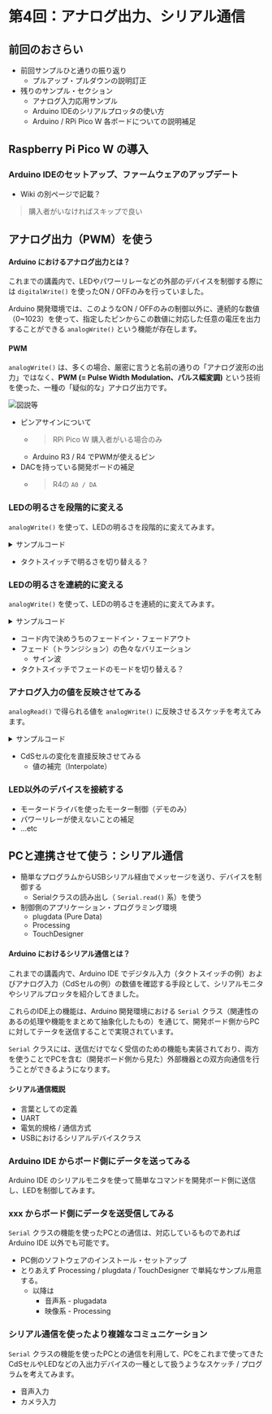 # 第4回：アナログ出力、シリアル通信

## 前回のおさらい

- 前回サンプルひと通りの振り返り
  - プルアップ・プルダウンの説明訂正
- 残りのサンプル・セクション
  - アナログ入力応用サンプル
  - Arduino IDEのシリアルプロッタの使い方
  - Arduino / RPi Pico W 各ボードについての説明補足

## Raspberry Pi Pico W の導入

### Arduino IDEのセットアップ、ファームウェアのアップデート

- Wiki の別ページで記載？

> 購入者がいなければスキップで良い

## アナログ出力（PWM）を使う

#### Arduino におけるアナログ出力とは？

これまでの講義内で、LEDやパワーリレーなどの外部のデバイスを制御する際には ```digitalWrite()``` を使ったON / OFFのみを行っていました。

Arduino 開発環境では、このようなON / OFFのみの制御以外に、連続的な数値（0~1023）を使って、指定したピンからこの数値に対応した任意の電圧を出力することができる ```analogWrite()``` という機能が存在します。

#### PWM

```analogWrite()``` は、多くの場合、厳密に言うと名前の通りの「アナログ波形の出力」ではなく、**PWM (= Pulse Width Modulation、パルス幅変調)** という技術を使った、一種の「疑似的な」アナログ出力です。

![図説等]()

- ピンアサインについて
  - > RPi Pico W 購入者がいる場合のみ
  - Arduino R3 / R4 でPWMが使えるピン
- DACを持っている開発ボードの補足
  - > R4の ```A0 / DA```

### LEDの明るさを段階的に変える

```analogWrite()``` を使って、LEDの明るさを段階的に変えてみます。

<details>
<summary>サンプルコード</summary>

</details>

- タクトスイッチで明るさを切り替える？

### LEDの明るさを連続的に変える

```analogWrite()``` を使って、LEDの明るさを連続的に変えてみます。

<details>
<summary>サンプルコード</summary>

</details>

- コード内で決めうちのフェードイン・フェードアウト
- フェード（トランジション）の色々なバリエーション
  - サイン波
- タクトスイッチでフェードのモードを切り替える？

### アナログ入力の値を反映させてみる

```analogRead()``` で得られる値を ```analogWrite()``` に反映させるスケッチを考えてみます。 

<details>
<summary>サンプルコード</summary>

</details>

- CdSセルの変化を直接反映させてみる
  - 値の補完（Interpolate）

### LED以外のデバイスを接続する

- モータードライバを使ったモーター制御（デモのみ）
- パワーリレーが使えないことの補足
- ...etc


## PCと連携させて使う：シリアル通信

- 簡単なプログラムからUSBシリアル経由でメッセージを送り、デバイスを制御する
  - Serialクラスの読み出し（ ```Serial.read()``` 系）を使う
- 制御側のアプリケーション・プログラミング環境
  - plugdata (Pure Data)
  - Processing
  - TouchDesigner

#### Arduino におけるシリアル通信とは？

これまでの講義内で、Arduino IDE でデジタル入力（タクトスイッチの例）およびアナログ入力（CdSセルの例）の数値を確認する手段として、シリアルモニタやシリアルプロッタを紹介してきました。

これらのIDE上の機能は、Arduino 開発環境における ```Serial``` クラス（関連性のあるの処理や機能をまとめて抽象化したもの）を通じて、開発ボード側からPCに対してテータを送信することで実現されています。

 ```Serial``` クラスには、送信だけでなく受信のための機能も実装されており、両方を使うことでPCを含む（開発ボード側から見た）外部機器との双方向通信を行うことができるようになります。

#### シリアル通信概説

- 言葉としての定義
- UART
- 電気的規格 / 通信方式
- USBにおけるシリアルデバイスクラス

### Arduino IDE からボード側にデータを送ってみる

Arduino IDE のシリアルモニタを使って簡単なコマンドを開発ボード側に送信し、LEDを制御してみます。

### xxx からボード側にデータを送受信してみる

```Serial``` クラスの機能を使ったPCとの通信は、対応しているものであれば Arduino IDE 以外でも可能です。

- PC側のソフトウェアのインストール・セットアップ
- とりあえず Processing / plugdata / TouchDesigner で単純なサンプル用意する。
  - 以降は
    - 音声系 - plugadata
    - 映像系 - Processing

### シリアル通信を使ったより複雑なコミュニケーション

```Serial``` クラスの機能を使ったPCとの通信を利用して、PCをこれまで使ってきたCdSセルやLEDなどの入出力デバイスの一種として扱うようなスケッチ / プログラムを考えてみます。

- 音声入力
- カメラ入力